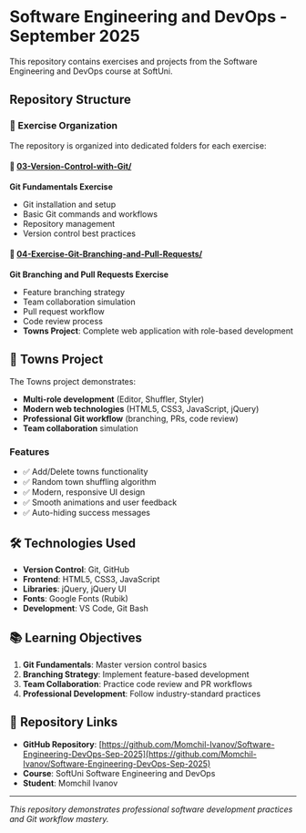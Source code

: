 # Software Engineering and DevOps - September 2025

This repository contains exercises and projects from the Software Engineering and DevOps course at SoftUni.

## Repository Structure

### 📁 Exercise Organization

The repository is organized into dedicated folders for each exercise:

#### 🔧 [03-Version-Control-with-Git/](./03-Version-Control-with-Git/)
**Git Fundamentals Exercise**
- Git installation and setup
- Basic Git commands and workflows
- Repository management
- Version control best practices

#### 🌿 [04-Exercise-Git-Branching-and-Pull-Requests/](./04-Exercise-Git-Branching-and-Pull-Requests/)
**Git Branching and Pull Requests Exercise**
- Feature branching strategy
- Team collaboration simulation
- Pull request workflow
- Code review process
- **Towns Project**: Complete web application with role-based development

## 🚀 Towns Project

The Towns project demonstrates:
- **Multi-role development** (Editor, Shuffler, Styler)
- **Modern web technologies** (HTML5, CSS3, JavaScript, jQuery)
- **Professional Git workflow** (branching, PRs, code review)
- **Team collaboration** simulation

### Features
- ✅ Add/Delete towns functionality
- ✅ Random town shuffling algorithm
- ✅ Modern, responsive UI design
- ✅ Smooth animations and user feedback
- ✅ Auto-hiding success messages

## 🛠️ Technologies Used

- **Version Control**: Git, GitHub
- **Frontend**: HTML5, CSS3, JavaScript
- **Libraries**: jQuery, jQuery UI
- **Fonts**: Google Fonts (Rubik)
- **Development**: VS Code, Git Bash

## 📚 Learning Objectives

1. **Git Fundamentals**: Master version control basics
2. **Branching Strategy**: Implement feature-based development
3. **Team Collaboration**: Practice code review and PR workflows
4. **Professional Development**: Follow industry-standard practices

## 🔗 Repository Links

- **GitHub Repository**: [https://github.com/Momchil-Ivanov/Software-Engineering-DevOps-Sep-2025](https://github.com/Momchil-Ivanov/Software-Engineering-DevOps-Sep-2025)
- **Course**: SoftUni Software Engineering and DevOps
- **Student**: Momchil Ivanov

---

*This repository demonstrates professional software development practices and Git workflow mastery.*
